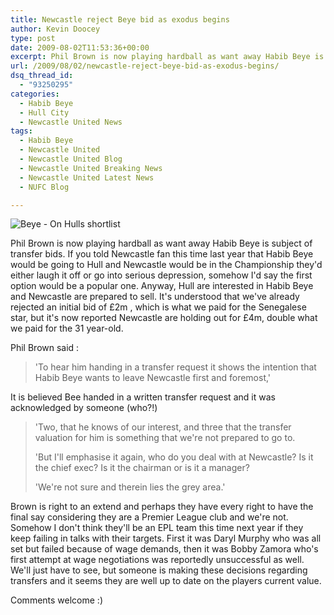 ```yaml
---
title: Newcastle reject Beye bid as exodus begins
author: Kevin Doocey
type: post
date: 2009-08-02T11:53:36+00:00
excerpt: Phil Brown is now playing hardball as want away Habib Beye is subject of transfer bids. If you told Newcastle fan this time last year that
url: /2009/08/02/newcastle-reject-beye-bid-as-exodus-begins/
dsq_thread_id:
  - "93250295"
categories:
  - Habib Beye
  - Hull City
  - Newcastle United News
tags:
  - Habib Beye
  - Newcastle United
  - Newcastle United Blog
  - Newcastle United Breaking News
  - Newcastle United Latest News
  - NUFC Blog

---
```

![Beye - On Hulls shortlist](http://img.skysports.com/09/07/800x600/Habib-Beye_2334040.jpg)

Phil Brown is now playing hardball as want away Habib Beye is subject of transfer bids. If you told Newcastle fan this time last year that Habib Beye would be going to Hull and Newcastle would  be in the Championship they'd either laugh it off or go into serious depression, somehow I'd say the first option would be a popular one. Anyway, Hull are interested in Habib Beye and Newcastle are prepared to sell. It's understood that we've already rejected an initial bid of £2m , which is what we paid for the Senegalese star, but it's now reported Newcastle are holding out for £4m, double what we paid for the 31 year-old.

Phil Brown said :

> 'To hear him handing in a transfer request it shows the intention that Habib Beye wants to leave Newcastle first and foremost,'

It is believed Bee handed in a written transfer request and it was acknowledged by someone (who?!)

> 'Two, that he knows of our interest, and three that the transfer valuation for him is something that we're not prepared to go to.
>
> 'But I'll emphasise it again, who do you deal with at Newcastle? Is it the chief exec? Is it the chairman or is it a manager?
>
> 'We're not sure and therein lies the grey area.'

Brown is right to an extend and perhaps they have every right to have the final say considering they are a Premier League club and we're not. Somehow I don't think they'll be an EPL team this time next year if they keep failing in talks with their targets. First it was Daryl Murphy who was all set but failed because of wage demands, then it was Bobby Zamora who's first attempt at wage negotiations was reportedly unsuccessful as well. We'll just have to see, but someone is making these decisions regarding transfers and it seems they are well up to date on the players current value.

Comments welcome :)
